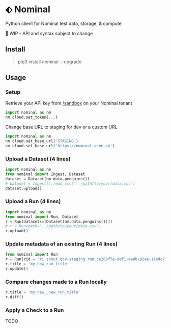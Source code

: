# ⬖ Nominal
Python client for Nominal test data, storage, &amp; compute

🚧 WIP - API and syntax subject to change

## Install

> pip3 install nominal --upgrade

## Usage

### Setup

Retrieve your API key from [/sandbox](https://app.gov.nominal.io/sandbox) on your Nominal tenant

```py
import nominal as nm
nm.cloud.set_token(...)
```

Change base URL to staging for dev or a custom URL

```py
import nominal as nm
nm.cloud.set_base_url('STAGING')
nm.cloud.set_base_url('https://nominal.acme.co')
```

### Upload a Dataset (4 lines)

```py
import nominal as nm
from nominal import Ingest, Dataset
dataset = Dataset(nm.data.penguins())
# dataset = Ingest().read_csv('../path/to/your/data.csv')
dataset.upload()
```

### Upload a Run (4 lines)

```py
import nominal as nm
from nominal import Run, Dataset
r = Run(datasets=[Dataset(nm.data.penguins())])
# r = Run(path='../path/to/your/data.csv')
r.upload()
```

### Update metadata of an existing Run (4 lines)

```py
from nominal import Run
r = Run(rid = 'ri.scout.gov-staging.run.ce205f7e-9ef1-4a8b-92ae-11edc77441c6')
r.title = 'my_new_run_title'
r.update()
```

### Compare changes made to a Run locally

```py
r.title = 'my_new__new_run_title'
r.diff()
```

### Apply a Check to a Run

TODO
